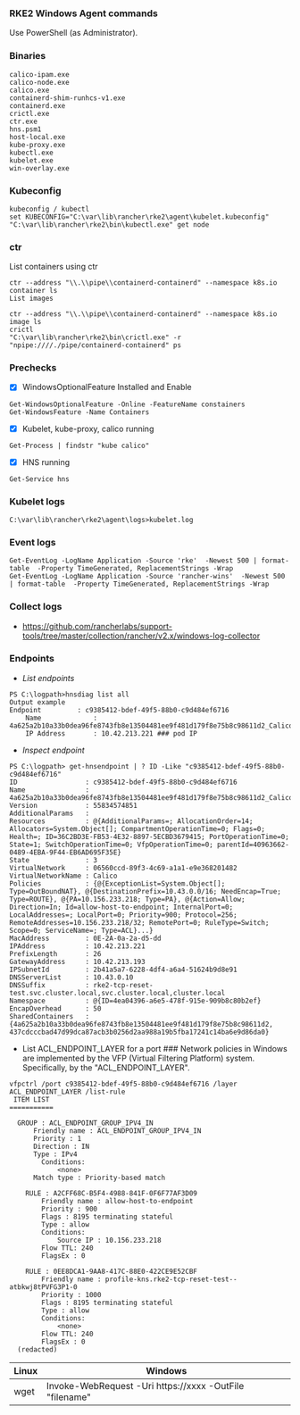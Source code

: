 ### RKE2 Windows Agent commands
Use PowerShell (as Administrator).

### Binaries
```C:\var\lib\rancher\rke2\bin> ls -Name
calico-ipam.exe
calico-node.exe
calico.exe
containerd-shim-runhcs-v1.exe
containerd.exe
crictl.exe
ctr.exe
hns.psm1
host-local.exe
kube-proxy.exe
kubectl.exe
kubelet.exe
win-overlay.exe
```
### Kubeconfig
```
kubeconfig / kubectl
set KUBECONFIG="C:\var\lib\rancher\rke2\agent\kubelet.kubeconfig"
"C:\var\lib\rancher\rke2\bin\kubectl.exe" get node
```
### ctr
List containers using ctr
```
ctr --address "\\.\\pipe\\containerd-containerd" --namespace k8s.io container ls
List images

ctr --address "\\.\\pipe\\containerd-containerd" --namespace k8s.io image ls
crictl
"C:\var\lib\rancher\rke2\bin\crictl.exe" -r "npipe:////./pipe/containerd-containerd" ps
```

### Prechecks

- [x] WindowsOptionalFeature  Installed and Enable
```
Get-WindowsOptionalFeature -Online -FeatureName constainers
Get-WindowsFeature -Name Containers
```
- [x] Kubelet, kube-proxy, calico running
```
Get-Process | findstr "kube calico"
```
- [x] HNS running
```
Get-Service hns
```
### Kubelet logs
```
C:\var\lib\rancher\rke2\agent\logs>kubelet.log
```
### Event logs
```
Get-EventLog -LogName Application -Source 'rke'  -Newest 500 | format-table  -Property TimeGenerated, ReplacementStrings -Wrap
Get-EventLog -LogName Application -Source 'rancher-wins'  -Newest 500 | format-table  -Property TimeGenerated, ReplacementStrings -Wrap
```

### Collect logs
- https://github.com/rancherlabs/support-tools/tree/master/collection/rancher/v2.x/windows-log-collector

### Endpoints
   - *List endpoints*
```
PS C:\logpath>hnsdiag list all
Output example
Endpoint         : c9385412-bdef-49f5-88b0-c9d484ef6716
    Name             : 4a625a2b10a33b0dea96fe8743fb8e13504481ee9f481d179f8e75b8c98611d2_Calico
    IP Address       : 10.42.213.221 ### pod IP
```

  - *Inspect endpoint*
```
PS C:\logpath> get-hnsendpoint | ? ID -Like "c9385412-bdef-49f5-88b0-c9d484ef6716"
ID                 : c9385412-bdef-49f5-88b0-c9d484ef6716
Name               : 4a625a2b10a33b0dea96fe8743fb8e13504481ee9f481d179f8e75b8c98611d2_Calico
Version            : 55834574851
AdditionalParams   :
Resources          : @{AdditionalParams=; AllocationOrder=14; Allocators=System.Object[]; CompartmentOperationTime=0; Flags=0; Health=; ID=36C2BD3E-FB53-4E32-8897-5ECBD3679415; PortOperationTime=0; State=1; SwitchOperationTime=0; VfpOperationTime=0; parentId=40963662-0489-4EBA-9F44-EB6AD695F35E}
State              : 3
VirtualNetwork     : 06560ccd-89f3-4c69-a1a1-e9e368201482
VirtualNetworkName : Calico
Policies           : {@{ExceptionList=System.Object[]; Type=OutBoundNAT}, @{DestinationPrefix=10.43.0.0/16; NeedEncap=True; Type=ROUTE}, @{PA=10.156.233.218; Type=PA}, @{Action=Allow; Direction=In; Id=allow-host-to-endpoint; InternalPort=0; LocalAddresses=; LocalPort=0; Priority=900; Protocol=256; RemoteAddresses=10.156.233.218/32; RemotePort=0; RuleType=Switch; Scope=0; ServiceName=; Type=ACL}...}
MacAddress         : 0E-2A-0a-2a-d5-dd
IPAddress          : 10.42.213.221
PrefixLength       : 26
GatewayAddress     : 10.42.213.193
IPSubnetId         : 2b41a5a7-6228-4df4-a6a4-51624b9d8e91
DNSServerList      : 10.43.0.10
DNSSuffix          : rke2-tcp-reset-test.svc.cluster.local,svc.cluster.local,cluster.local
Namespace          : @{ID=4ea04396-a6e5-478f-915e-909b8c80b2ef}
EncapOverhead      : 50
SharedContainers   : {4a625a2b10a33b0dea96fe8743fb8e13504481ee9f481d179f8e75b8c98611d2, 437cdcccbad47d99dca87acb3b0256d2aa988a19b5fba17241c14ba6e9d86da0}

```
- List ACL_ENDPOINT_LAYER for a port ### Network policies in Windows are implemented by the VFP (Virtual Filtering Platform) system. Specifically, by the "ACL_ENDPOINT_LAYER".
```
vfpctrl /port c9385412-bdef-49f5-88b0-c9d484ef6716 /layer ACL_ENDPOINT_LAYER /list-rule
 ITEM LIST
===========

  GROUP : ACL_ENDPOINT_GROUP_IPV4_IN
      Friendly name : ACL_ENDPOINT_GROUP_IPV4_IN
      Priority : 1
      Direction : IN
      Type : IPv4
        Conditions:
            <none>
      Match type : Priority-based match

    RULE : A2CFF68C-B5F4-4988-841F-0F6F77AF3D09
        Friendly name : allow-host-to-endpoint
        Priority : 900
        Flags : 8195 terminating stateful 
        Type : allow
        Conditions:
            Source IP : 10.156.233.218
        Flow TTL: 240
        FlagsEx : 0 

    RULE : 0EE8DCA1-9AA8-417C-88E0-422CE9E52CBF
        Friendly name : profile-kns.rke2-tcp-reset-test--atbkwj8tPVFG3P1-0
        Priority : 1000
        Flags : 8195 terminating stateful 
        Type : allow
        Conditions:
            <none>
        Flow TTL: 240
        FlagsEx : 0
  (redacted)
```


| Linux | Windows| 
| --- | --- |  
| wget |Invoke-WebRequest -Uri https://xxxx -OutFile "filename"
